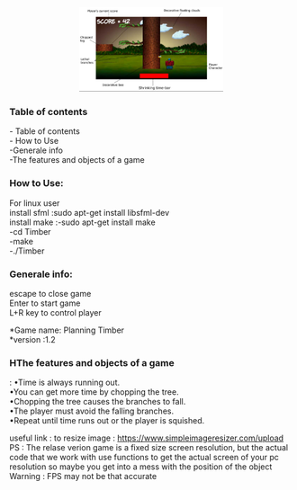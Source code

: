 <p align="center">
    <img src="https://github.com/amaraoussama94/Timber/blob/main/Game.png" height="150"> 
</p>
<h3 align="left"> Table of contents</h3>   
- Table of contents</br>
- How to Use</br>
-Generale info</br>
-The features and objects of a game</br>
<h3 align="left">How to Use: </h3>  
For linux user</br>
install sfml :sudo apt-get install libsfml-dev</br>
install make :-sudo apt-get install  make</br>
              -cd Timber</br>
              -make</br>
              -./Timber</br>
<h3 align="left">Generale info: </h3>    
escape to close  game</br>
Enter to start game</br>
L+R key to control player</br>

*Game name: Planning Timber</br>
*version :1.2</br>

<h3 align="left">HThe features and objects of a game </h3>  :  
                                    •Time is always running out.</br>
                                    •You can get more time by chopping the tree.</br>
                                    •Chopping the tree causes the branches to fall.</br>
                                    •The player must avoid the falling branches.</br>
                                    •Repeat until time runs out or the player is squished.</br>

useful link :
to resize image : https://www.simpleimageresizer.com/upload</br>
PS : The relase verion   game is  a fixed size  screen resolution, but the actual code  that we  work with use  functions to get the  actual screen of your pc resolution so maybe you get into a mess with  the position of  the object</br>
Warning : FPS may not be that accurate </br>
